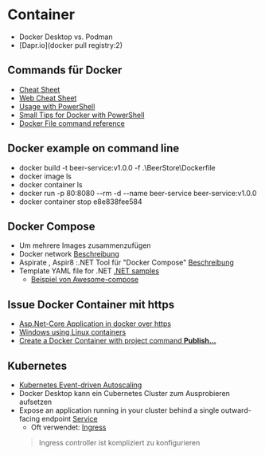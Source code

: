 # Container
- Docker Desktop vs. Podman
- [Dapr.io](docker pull registry:2)

## Commands für Docker
- [Cheat Sheet](https://docs.docker.com/get-started/docker_cheatsheet.pdf)
- [Web Cheat Sheet](https://www.geeksforgeeks.org/docker-cheat-sheet/)
- [Usage with PowerShell](https://forums.docker.com/t/execute-docker-run-through-powershell-script/86705)
- [Small Tips for Docker with PowerShell](https://thenewandshiny.com/small-tips-for-docker/)
- [Docker File command reference](https://docs.docker.com/reference/dockerfile/#from)

## Docker example on command line
-  docker build -t beer-service:v1.0.0 -f .\BeerStore\Dockerfile 
- docker image ls
- docker container ls
- docker run -p 80:8080 --rm -d --name beer-service beer-service:v1.0.0
- docker container stop e8e838fee584

## Docker Compose
- Um mehrere Images zusammenzufügen
- Docker network [Beschreibung](https://docs.docker.com/engine/network/)
- Aspirate , Aspir8 :.NET Tool für "Docker Compose" [Beschreibung](https://medium.com/@josephsims1/aspire-aspi8-deploy-microservices-effortlessly-with-cli-no-docker-or-yaml-needed-f30b58443107)
- Template YAML file for .NET [.NET samples](https://docs.docker.com/reference/samples/dotnet/)
  - [Beispiel von Awesome-compose](https://github.com/docker/awesome-compose/tree/18f59bdb09ecf520dd5758fbf90dec314baec545/nginx-aspnet-mysql)

## Issue Docker Container mit https
- [Asp.Net-Core Application in docker over https](https://stackoverflow.com/questions/60724704/asp-net-core-application-in-docker-over-https)
- [Windows using Linux containers](https://learn.microsoft.com/en-us/aspnet/core/security/docker-https?view=aspnetcore-3.1)
- [Create a Docker Container with project command **Publish...** ](https://learn.microsoft.com/en-us/azure/container-apps/deploy-visual-studio)

## Kubernetes
- [Kubernetes Event-driven Autoscaling](https://keda.sh/)
- Docker Desktop kann ein Cubernetes Cluster zum Ausprobieren aufsetzen
- Expose an application running in your cluster behind a single outward-facing endpoint [Service](https://kubernetes.io/docs/concepts/services-networking/service/) 
  - Oft verwendet: [Ingress](https://kubernetes.io/docs/concepts/services-networking/ingress/)
  > Ingress controller ist kompliziert zu konfigurieren
